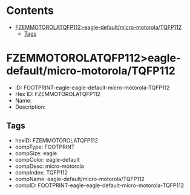 



Contents
========

* [FZEMMOTOROLATQFP112>eagle-default/micro-motorola/TQFP112](#fzemmotorolatqfp112eagle-defaultmicro-motorolatqfp112)
	* [Tags](#tags)

# FZEMMOTOROLATQFP112>eagle-default/micro-motorola/TQFP112

- ID: FOOTPRINT-eagle-eagle-default-micro-motorola-TQFP112
- Hex ID: FZEMMOTOROLATQFP112
- Name: 
- Description: 

## Tags

- hexID: FZEMMOTOROLATQFP112
- oompType: FOOTPRINT
- oompSize: eagle
- oompColor: eagle-default
- oompDesc: micro-motorola
- oompIndex: TQFP112
- oompName: eagle-default/micro-motorola/TQFP112
- oompID: FOOTPRINT-eagle-eagle-default-micro-motorola-TQFP112
